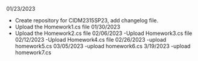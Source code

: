 01/23/2023
- Create repository for CIDM2315SP23, add changelog file.
- Upload the Homework1.cs file
01/30/2023
- Upload the Homework2.cs file
02/06/2023
-Upload Homework3.cs file
02/12/2023
-Upload Homework4.cs file
02/26/2023
-upload homework5.cs
03/05/2023
-upload homework6.cs
3/19/2023
-upload homework7.cs
